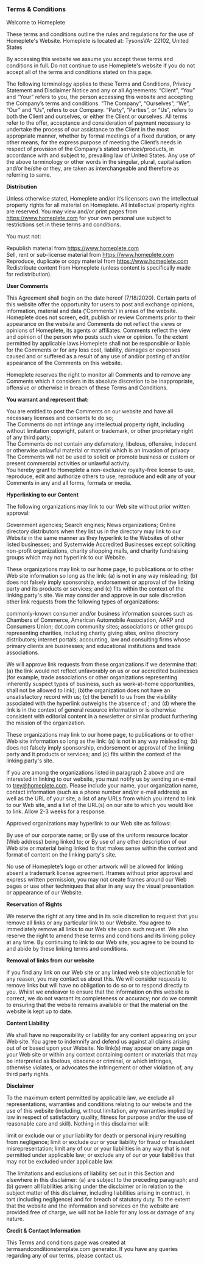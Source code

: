 ### Terms & Conditions

Welcome to Homeplete  
  
These terms and conditions outline the rules and regulations for the use of Homeplete's Website. Homeplete is located at: TysonsVA- 22102, United States  
  
By accessing this website we assume you accept these terms and conditions in full. Do not continue to use Homeplete's website if you do not accept all of the terms and conditions stated on this page.  
  
The following terminology applies to these Terms and Conditions, Privacy Statement and Disclaimer Notice and any or all Agreements: “Client”, “You” and “Your” refers to you, the person accessing this website and accepting the Company’s terms and conditions. “The Company”, “Ourselves”, “We”, “Our” and “Us”, refers to our Company. “Party”, “Parties”, or “Us”, refers to both the Client and ourselves, or either the Client or ourselves. All terms refer to the offer, acceptance and consideration of payment necessary to undertake the process of our assistance to the Client in the most appropriate manner, whether by formal meetings of a fixed duration, or any other means, for the express purpose of meeting the Client’s needs in respect of provision of the Company’s stated services/products, in accordance with and subject to, prevailing law of United States. Any use of the above terminology or other words in the singular, plural, capitalisation and/or he/she or they, are taken as interchangeable and therefore as referring to same.  
  
**Distribution**  
  
Unless otherwise stated, Homeplete and/or it’s licensors own the intellectual property rights for all material on Homeplete. All intellectual property rights are reserved. You may view and/or print pages from https://www.homeplete.com for your own personal use subject to restrictions set in these terms and conditions.  
  
You must not:  
  
Republish material from https://www.homeplete.com  
Sell, rent or sub-license material from https://www.homeplete.com  
Reproduce, duplicate or copy material from https://www.homeplete.com  
Redistribute content from Homeplete (unless content is specifically made for redistribution).  
  
**User Comments**  
  
This Agreement shall begin on the date hereof (7/18/2020). Certain parts of this website offer the opportunity for users to post and exchange opinions, information, material and data ('Comments') in areas of the website. Homeplete does not screen, edit, publish or review Comments prior to their appearance on the website and Comments do not reflect the views or opinions of Homeplete, its agents or affiliates. Comments reflect the view and opinion of the person who posts such view or opinion. To the extent permitted by applicable laws Homeplete shall not be responsible or liable for the Comments or for any loss cost, liability, damages or expenses caused and or suffered as a result of any use of and/or posting of and/or appearance of the Comments on this website.  
  
Homeplete reserves the right to monitor all Comments and to remove any Comments which it considers in its absolute discretion to be inappropriate, offensive or otherwise in breach of these Terms and Conditions.  
  
**You warrant and represent that:**  
  
You are entitled to post the Comments on our website and have all necessary licenses and consents to do so;  
The Comments do not infringe any intellectual property right, including without limitation copyright, patent or trademark, or other proprietary right of any third party;  
The Comments do not contain any defamatory, libelous, offensive, indecent or otherwise unlawful material or material which is an invasion of privacy  
The Comments will not be used to solicit or promote business or custom or present commercial activities or unlawful activity.  
You hereby grant to Homeplete a non-exclusive royalty-free license to use, reproduce, edit and authorize others to use, reproduce and edit any of your Comments in any and all forms, formats or media.  
  
**Hyperlinking to our Content**  
  
The following organizations may link to our Web site without prior written approval:  
  
Government agencies; Search engines; News organizations; Online directory distributors when they list us in the directory may link to our Website in the same manner as they hyperlink to the Websites of other listed businesses; and Systemwide Accredited Businesses except soliciting non-profit organizations, charity shopping malls, and charity fundraising groups which may not hyperlink to our Website.  
  
These organizations may link to our home page, to publications or to other Web site information so long as the link: (a) is not in any way misleading; (b) does not falsely imply sponsorship, endorsement or approval of the linking party and its products or services; and (c) fits within the context of the linking party's site. We may consider and approve in our sole discretion other link requests from the following types of organizations:  
  
commonly-known consumer and/or business information sources such as Chambers of Commerce, American Automobile Association, AARP and Consumers Union; dot.com community sites; associations or other groups representing charities, including charity giving sites, online directory distributors; internet portals; accounting, law and consulting firms whose primary clients are businesses; and educational institutions and trade associations.  
  
We will approve link requests from these organizations if we determine that: (a) the link would not reflect unfavorably on us or our accredited businesses (for example, trade associations or other organizations representing inherently suspect types of business, such as work-at-home opportunities, shall not be allowed to link); (b)the organization does not have an unsatisfactory record with us; (c) the benefit to us from the visibility associated with the hyperlink outweighs the absence of ; and (d) where the link is in the context of general resource information or is otherwise consistent with editorial content in a newsletter or similar product furthering the mission of the organization.  
  
These organizations may link to our home page, to publications or to other Web site information so long as the link: (a) is not in any way misleading; (b) does not falsely imply sponsorship, endorsement or approval of the linking party and it products or services; and (c) fits within the context of the linking party's site.  
  
If you are among the organizations listed in paragraph 2 above and are interested in linking to our website, you must notify us by sending an e-mail to trey@homeplete.com. Please include your name, your organization name, contact information (such as a phone number and/or e-mail address) as well as the URL of your site, a list of any URLs from which you intend to link to our Web site, and a list of the URL(s) on our site to which you would like to link. Allow 2-3 weeks for a response.  
  
Approved organizations may hyperlink to our Web site as follows:  
  
By use of our corporate name; or By use of the uniform resource locator (Web address) being linked to; or By use of any other description of our Web site or material being linked to that makes sense within the context and format of content on the linking party's site.  
  
No use of Homeplete’s logo or other artwork will be allowed for linking absent a trademark license agreement. Iframes without prior approval and express written permission, you may not create frames around our Web pages or use other techniques that alter in any way the visual presentation or appearance of our Website.  
  
**Reservation of Rights**  
  
We reserve the right at any time and in its sole discretion to request that you remove all links or any particular link to our Website. You agree to immediately remove all links to our Web site upon such request. We also reserve the right to amend these terms and conditions and its linking policy at any time. By continuing to link to our Web site, you agree to be bound to and abide by these linking terms and conditions.  
  
**Removal of links from our website**  
  
If you find any link on our Web site or any linked web site objectionable for any reason, you may contact us about this. We will consider requests to remove links but will have no obligation to do so or to respond directly to you. Whilst we endeavor to ensure that the information on this website is correct, we do not warrant its completeness or accuracy; nor do we commit to ensuring that the website remains available or that the material on the website is kept up to date.  
  
**Content Liability**  
  
We shall have no responsibility or liability for any content appearing on your Web site. You agree to indemnify and defend us against all claims arising out of or based upon your Website. No link(s) may appear on any page on your Web site or within any context containing content or materials that may be interpreted as libelous, obscene or criminal, or which infringes, otherwise violates, or advocates the infringement or other violation of, any third party rights.  
  
**Disclaimer**  
  
To the maximum extent permitted by applicable law, we exclude all representations, warranties and conditions relating to our website and the use of this website (including, without limitation, any warranties implied by law in respect of satisfactory quality, fitness for purpose and/or the use of reasonable care and skill). Nothing in this disclaimer will:  
  
limit or exclude our or your liability for death or personal injury resulting from negligence; limit or exclude our or your liability for fraud or fraudulent misrepresentation; limit any of our or your liabilities in any way that is not permitted under applicable law; or exclude any of our or your liabilities that may not be excluded under applicable law.  
  
The limitations and exclusions of liability set out in this Section and elsewhere in this disclaimer: (a) are subject to the preceding paragraph; and (b) govern all liabilities arising under the disclaimer or in relation to the subject matter of this disclaimer, including liabilities arising in contract, in tort (including negligence) and for breach of statutory duty. To the extent that the website and the information and services on the website are provided free of charge, we will not be liable for any loss or damage of any nature.  
  
**Credit & Contact Information**  
  
This Terms and conditions page was created at termsandconditionstemplate.com generator. If you have any queries regarding any of our terms, please contact us.